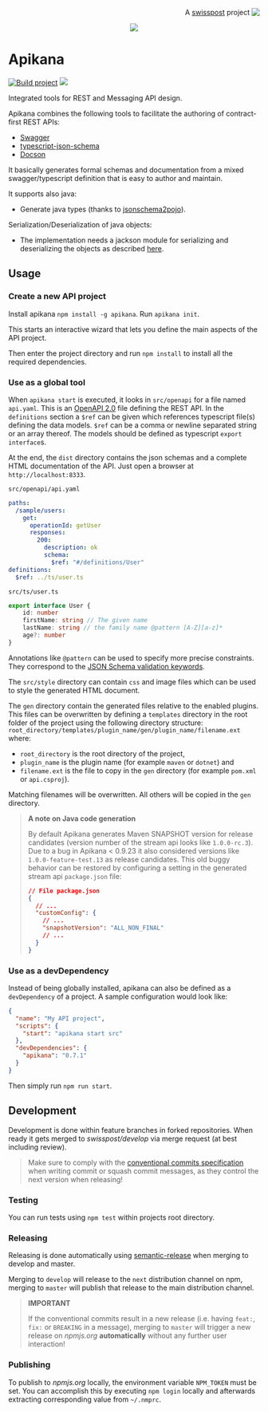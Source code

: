 <p align='right'>A <a href="https://developer.post.ch/">swisspost</a> project <a href="https://developer.post.ch/" border=0><img align="top"  src='https://avatars.githubusercontent.com/u/92710854?s=32&v=4'></a></p>
<p align="center">
  <img src="https://cloud.githubusercontent.com/assets/692124/21751899/37cc152c-d5cf-11e6-97ac-a5811f48c070.png"/>
</p>

# Apikana

[![Build project](https://github.com/swisspost/apikana/actions/workflows/build.yml/badge.svg?branch=develop)](https://github.com/swisspost/apikana/actions/workflows/build.yml) <a href="https://www.npmjs.com/package/apikana"><img src="https://img.shields.io/npm/v/apikana"/></a>

Integrated tools for REST and Messaging API design.

Apikana combines the following tools to facilitate the authoring of contract-first REST APIs:

* [Swagger](http://swagger.io/swagger-ui/)
* [typescript-json-schema](https://github.com/YousefED/typescript-json-schema)
* [Docson](https://github.com/lbovet/docson)

It basically generates formal schemas and documentation from a mixed swagger/typescript definition that is easy to author and maintain.

It supports also java:

* Generate java types (thanks to [jsonschema2pojo](http://www.jsonschema2pojo.org/)).

Serialization/Deserialization of java objects:
* The implementation needs a jackson module for serializing and deserializing the objects as described [here](https://github.com/FasterXML/jackson-modules-java8/tree/master/datetime).

## Usage

### Create a new API project

Install apikana `npm install -g apikana`.
Run `apikana init`.

This starts an interactive wizard that lets you define the main aspects of the API project.

Then enter the project directory and run `npm install` to install all the required dependencies.

### Use as a global tool

When `apikana start` is executed, it looks in `src/openapi` for a file named `api.yaml`.
This is an [OpenAPI 2.0](https://github.com/OAI/OpenAPI-Specification/blob/master/versions/2.0.md) file defining the REST API.
In the `definitions` section a `$ref` can be given which references typescript file(s) defining the data models.
`$ref` can be a comma or newline separated string or an array thereof.
The models should be defined as typescript `export interface`s.

At the end, the `dist` directory contains the json schemas and a complete HTML documentation of the API.
Just open a browser at `http://localhost:8333`.

`src/openapi/api.yaml`
```yaml
paths:
  /sample/users:
    get:
      operationId: getUser
      responses:
        200:
          description: ok
          schema:
            $ref: "#/definitions/User"
definitions:
  $ref: ../ts/user.ts
```

`src/ts/user.ts`
```ts
export interface User {
    id: number
    firstName: string // The given name
    lastName: string // the family name @pattern [A-Z][a-z]*
    age?: number
}
```

Annotations like `@pattern` can be used to specify more precise constraints. They correspond to the [JSON Schema validation keywords](https://json-schema.org/latest/json-schema-validation.html#rfc.section.6).  

The `src/style` directory can contain `css` and image files which can be used to style the generated HTML document.

The `gen` directory contain the generated files relative to the enabled plugins.
This files can be overwritten by defining a `templates` directory in the root folder of the project using the following directory structure:
`root_directory/templates/plugin_name/gen/plugin_name/filename.ext` where:
* `root_directory` is the root directory of the project, 
* `plugin_name` is the plugin name (for example `maven` or `dotnet`) and
* `filename.ext` is the file to copy in the `gen` directory (for example `pom.xml` or `api.csproj`).

Matching filenames will be overwritten. All others will be copied in the `gen` directory.

> **A note on Java code generation**
>
> By default Apikana generates Maven SNAPSHOT version for release candidates (version number of the stream api looks like `1.0.0-rc.3`). Due to a bug in Apikana < 0.9.23 it also considered versions like `1.0.0-feature-test.13` as release candidates. This old buggy behavior can be restored by configuring a setting in the generated stream api `package.json` file:
> ```json
> // File package.json
> {
>   // ...
>   "customConfig": {
>     // ...
>     "snapshotVersion": "ALL_NON_FINAL"
>     // ...
>   }
> }
> ```


### Use as a devDependency

Instead of being globally installed, apikana can also be defined as a `devDependency` of a project.
A sample configuration would look like:

```json
{
  "name": "My API project",
  "scripts": {
    "start": "apikana start src"
  },
  "devDependencies": {
    "apikana": "0.7.1"
  }
}
```

Then simply run `npm run start`.


## Development

Development is done within feature branches in forked repositories. When ready
it gets merged to _swisspost/develop_ via merge request (at best including review).

> Make sure to comply with the [conventional commits specification](https://www.conventionalcommits.org/en/v1.0.0/) when writing commit or squash commit messages, as they control the next version when releasing!


### Testing

You can run tests using `npm test` within projects root directory.


### Releasing

Releasing is done automatically using [semantic-release](https://semantic-release.gitbook.io/semantic-release/) when merging to develop and master.

Merging to `develop` will release to the `next` distribution channel on npm, merging to `master` will publish that release to the main distribution channel.

> **IMPORTANT**
>
> If the conventional commits result in a new release (i.e. having `feat:`, `fix:` or `BREAKING` in a message), merging to `master` will trigger a new release on _npmjs.org_ **automatically** without any further user interaction!

### Publishing

To publish to _npmjs.org_ locally, the environment variable `NPM_TOKEN` must be set. You
can accomplish this by executing `npm login` locally and afterwards extracting
corresponding value from `~/.nmprc`.

